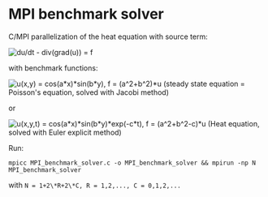 # MPI benchmark solver

C/MPI parallelization of the heat equation with source term:

![du/dt - div(grad(u)) = f](http://www.sciweavers.org/upload/Tex2Img_1542331645/eqn.png)

with benchmark functions:

![u(x,y) = cos(a\*x)\*sin(b\*y), f = (a^2+b^2)*u](http://www.sciweavers.org/upload/Tex2Img_1542331701/eqn.png) (steady state equation = Poisson's equation, solved with Jacobi method)

or

![u(x,y,t) = cos(a\*x)\*sin(b\*y)*exp(-c\*t), f = (a^2+b^2-c)*u](http://www.sciweavers.org/upload/Tex2Img_1542331759/eqn.png) (Heat equation, solved with Euler explicit method)

Run:

`mpicc MPI_benchmark_solver.c -o MPI_benchmark_solver && mpirun -np N MPI_benchmark_solver`

with `N = 1+2\*R+2\*C, R = 1,2,..., C = 0,1,2,...`
